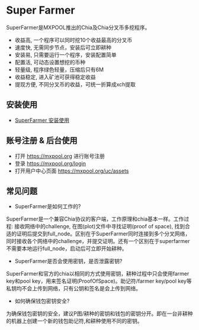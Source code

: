 # Super Farmer

SuperFarmer是MXPOOL推出的Chia及Chia分叉币多挖程序。

 * 收益高, 一个程序可以同时挖10个收益最高的分叉币
 * 速度快, 无需同步节点，安装后可立即耕种
 * 安装易, 只需要运行一个程序，安装配置简单
 * 配置活, 可动态设置想挖的币种
 * 轻量级, 程序绿色轻量，压缩后只有6M
 * 收益稳定, 进入矿池可获得稳定收益
 * 提现方便, 不同分叉币的收益，可统一折算成xch提取

## 安装使用
 * [SuperFarmer 安装使用](https://github.com/mx-pool/super-farmer/wiki/SuperFarmer-%E5%AE%89%E8%A3%85%E4%BD%BF%E7%94%A8%E6%8C%87%E5%8D%97)
 
## 账号注册 & 后台使用
 * 打开 https://mxpool.org 进行账号注册
 * 登录 https://mxpool.org/login
 * 打开用户中心页面 https://mxpool.org/uc/assets 

## 常见问题
 * SuperFarmer是如何工作的?
 
 SuperFarmer是一个兼容Chia协议的客户端，工作原理和chia基本一样。工作过程: 接收网络中的challenge, 在图(plot)文件中寻找证明(proof of space), 找到合适的证明后提交到full_node。区别在于SuperFarmer同时连接到多个分叉网络，同时接收各个网络中的challenge，并提交证明。还有一个区别在于superfarmer不需要本地运行full_node，启动后可立即开始耕种。
 * SuperFarmer是否会使用密钥，是否泄露密钥?
 
 SuperFarmer和官方的chia以相同的方式使用密钥，耕种过程中只会使用farmer key和pool key，用来签名证明(ProofOfSpace)。助记符/farmer key/pool key等私钥均不会上传到网络，只有公钥和签名是会上传到网络。
 * 如何确保钱包密钥安全?
 
 为确保钱包密钥的安全，建议P图/耕种的密钥和钱包的密钥分开。即在一台非耕种的机器上创建一个新的钱包助记符,和耕种使用不同的密钥。

